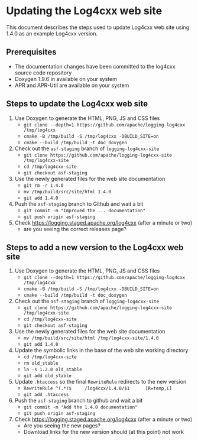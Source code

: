 Updating the Log4cxx web site
===================

This document describes the steps used to update Log4cxx web site
using 1.4.0 as an example Log4cxx version.

Prerequisites
----------

* The documentation changes have been committed to the log4cxx source code repository
* Doxygen 1.9.6 in available on your system
* APR and APR-Util are available on your system

Steps to update the Log4cxx web site
-----

1. Use Doxygen to generate the HTML, PNG, JS and CSS files
    - `git clone --depth=1 https://github.com/apache/logging-log4cxx /tmp/log4cxx`
    - `cmake -B /tmp/build -S /tmp/log4cxx -DBUILD_SITE=on`
    - `cmake --build /tmp/build -t doc_doxygen`
1. Check out the `asf-staging` branch of `logging-log4cxx-site`
    - `git clone https://github.com/apache/logging-log4cxx-site /tmp/log4cxx-site`
    - `cd /tmp/log4cxx-site`
    - `git checkout asf-staging`
1. Use the newly generated files for the web site documentation
    - `git rm -r 1.4.0`
    - `mv /tmp/build/src/site/html 1.4.0`
    - `git add 1.4.0`
1. Push the `asf-staging` branch to Github and wait a bit
    - `git commit -m "Improved the ... documentation"`
    - `git push origin asf-staging`
1. Check https://logging.staged.apache.org/log4cxx (after a minute or two)
    - are you seeing the correct releases page?


Steps to add a new version to the Log4cxx web site
-----

1. Use Doxygen to generate the HTML, PNG, JS and CSS files
    - `git clone --depth=1 https://github.com/apache/logging-log4cxx /tmp/log4cxx`
    - `cmake -B /tmp/build -S /tmp/log4cxx -DBUILD_SITE=on`
    - `cmake --build /tmp/build -t doc_doxygen`
1. Check out the `asf-staging` branch of `logging-log4cxx-site`
    - `git clone https://github.com/apache/logging-log4cxx-site /tmp/log4cxx-site`
    - `cd /tmp/log4cxx-site`
    - `git checkout asf-staging`
1. Use the newly generated files for the web site documentation
    - `mv /tmp/build/src/site/html /tmp/log4cxx-site/1.4.0`
    - `git add 1.4.0`
1. Update the symbolic links in the base of the web site working directory
    - `cd /tmp/log4cxx-site`
    - `rm old_stable`
    - `ln -s 1.2.0 old_stable`
    - `git add old_stable`
1. Update `.htaccess` so the final `RewriteRule` redirects to the new version
    - `RewriteRule ^(.*)$     /log4cxx/1.4.0/$1      [R=temp,L]`
    - `git add .htaccess`
1. Push the `asf-staging` branch to github and wait a bit
    - `git commit -m "Add the 1.4.0 documentation"`
    - `git push origin asf-staging`
1. Check https://logging.staged.apache.org/log4cxx (after a minute or two)
    - Are you seeing the new pages?
    - Download links for the new version should (at this point) not work

